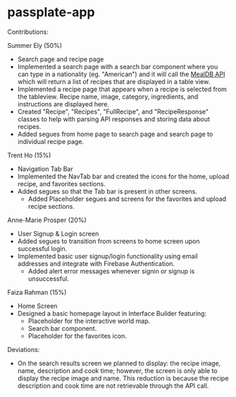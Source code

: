# passplate-app

Contributions:

Summer Ely (50%)
- Search page and recipe page
- Implemented a search page with a search bar component where you can type in a nationality (eg. "American") and it will call the [MealDB API](https://www.themealdb.com/api.php) which will return a list of recipes that are displayed in a table view.
- Implemented a recipe page that appears when a recipe is selected from the tableview. Recipe name, image, category, ingredients, and instructions are displayed here.
- Created "Recipe", "Recipes", "FullRecipe", and "RecipeResponse" classes to help with parsing API responses and storing data about recipes. 
- Added segues from home page to search page and search page to individual recipe page.

Trent Ho (15%)
- Navigation Tab Bar
- Implemented the NavTab bar and created the icons for the home, upload recipe, and favorites sections.
- Added segues so that the Tab bar is present in other screens.
  - Added Placeholder segues and screens for the favorites and upload recipe sections.

Anne-Marie Prosper (20%)
- User Signup & Login screen
- Added segues to transition from screens to home screen upon successful login.
- Implemented basic user signup/login functionality using email addresses and integrate with Firebase Authentication.
  - Added alert error messages whenever signin or signup is unsuccessful.


Faiza Rahman (15%)
- Home Screen
- Designed a basic homepage layout in Interface Builder featuring:
  - Placeholder for the interactive world map.
  - Search bar component.
  - Placeholder for the favorites icon.


Deviations:
- On the search results screen we planned to display: the recipe image, name, description and cook time; however, the screen is only able to display the recipe image and name. This reduction is because the recipe description and cook time are not retrievable through the API call.
